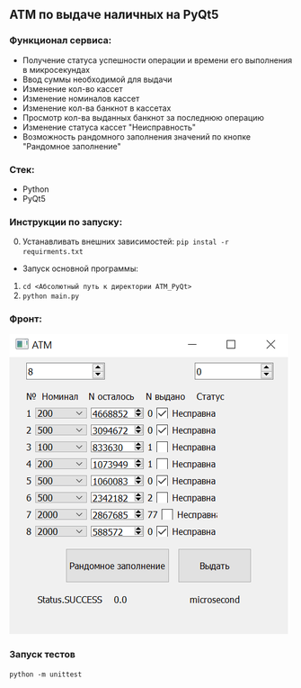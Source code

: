 ## ATM по выдаче наличных на PyQt5

### Функционал сервиса:

- Получение статуса успешности операции и времени его выполнения в микросекундах
- Ввод суммы необходимой для выдачи
- Изменение кол-во кассет
- Изменение номиналов кассет
- Изменение кол-ва банкнот в кассетах
- Просмотр кол-ва выданных банкнот за последнюю операцию
- Изменение статуса кассет "Неисправность"
- Возможность рандомного заполнения значений по кнопке "Рандомное заполнение"

### Стек:

- Python
- PyQt5

### Инструкции по запуску:

0. Устанавливать внешних зависимостей:
   `pip instal -r requirments.txt`

- Запуск основной программы:

1. `cd <Абсолютный путь к директории ATM_PyQt>`
2. `python main.py`

### Фронт:

![front.png](static%2Ffront.png)

### Запуск тестов

`python -m unittest`

